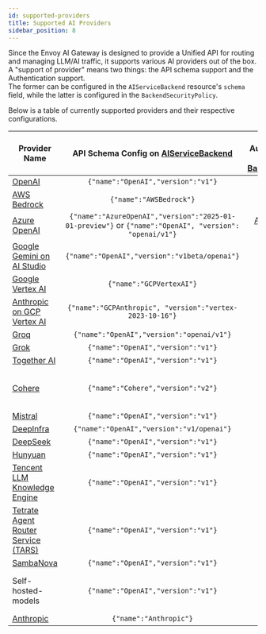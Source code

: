 ```yaml
---
id: supported-providers
title: Supported AI Providers
sidebar_position: 8
---
```


Since the Envoy AI Gateway is designed to provide a Unified API for routing and managing LLM/AI traffic, it supports various AI providers out of the box.
A "support of provider" means two things: the API schema support and the Authentication support. \
The former can be configured in the `AIServiceBackend` resource's `schema` field, while the latter is configured in the `BackendSecurityPolicy`.

Below is a table of currently supported providers and their respective configurations.

| Provider Name                                                                                             |                                API Schema Config on [AIServiceBackend]                                 | Upstream Authentication Config on [BackendSecurityPolicy] | Status | Note                                                                                                                                                   |
| --------------------------------------------------------------------------------------------------------- | :----------------------------------------------------------------------------------------------------: | :-------------------------------------------------------: | :----: | ------------------------------------------------------------------------------------------------------------------------------------------------------ |
| [OpenAI](https://platform.openai.com/docs/api-reference)                                                  |                                   `{"name":"OpenAI","version":"v1"}`                                   |                         [API Key]                         |   ✅   |                                                                                                                                                        |
| [AWS Bedrock](https://docs.aws.amazon.com/bedrock/latest/APIReference/)                                   |                                        `{"name":"AWSBedrock"}`                                         |                 [AWS Bedrock Credentials]                 |   ✅   |                                                                                                                                                        |
| [Azure OpenAI](https://learn.microsoft.com/en-us/azure/ai-services/openai/reference)                      | `{"name":"AzureOpenAI","version":"2025-01-01-preview"}` or `{"name":"OpenAI", "version": "openai/v1"}` |          [Azure Credentials] or [Azure API Key]           |   ✅   |                                                                                                                                                        |
| [Google Gemini on AI Studio](https://ai.google.dev/gemini-api/docs/openai)                                |                             `{"name":"OpenAI","version":"v1beta/openai"}`                              |                         [API Key]                         |   ✅   | Only the OpenAI compatible endpoint                                                                                                                    |
| [Google Vertex AI](https://cloud.google.com/vertex-ai/docs/reference/rest)                                |                                        `{"name":"GCPVertexAI"}`                                        |                     [GCP Credentials]                     |   ✅   |                                                                                                                                                        |
| [Anthropic on GCP Vertex AI](https://cloud.google.com/vertex-ai/generative-ai/docs/partner-models/claude) |                        `{"name":"GCPAnthropic", "version":"vertex-2023-10-16"}`                        |                     [GCP Credentials]                     |   ✅   | Support both Native Anthropic messages endpoint and OpenAI compatible endpoint                                                                         |
| [Groq](https://console.groq.com/docs/openai)                                                              |                               `{"name":"OpenAI","version":"openai/v1"}`                                |                         [API Key]                         |   ✅   |                                                                                                                                                        |
| [Grok](https://docs.x.ai/docs/api-reference?utm_source=chatgpt.com#chat-completions)                      |                                   `{"name":"OpenAI","version":"v1"}`                                   |                         [API Key]                         |   ✅   |                                                                                                                                                        |
| [Together AI](https://docs.together.ai/docs/openai-api-compatibility)                                     |                                   `{"name":"OpenAI","version":"v1"}`                                   |                         [API Key]                         |   ✅   |                                                                                                                                                        |
| [Cohere](https://docs.cohere.com/v2/docs/compatibility-api)                                               |                                   `{"name":"Cohere","version":"v2"}`                                   |                         [API Key]                         |   ✅   | Use Cohere v2 for native endpoints (e.g., /v2/rerank). For OpenAI-compatible endpoints, use `{"name":"OpenAI","version":"compatibility/v1"}`. |
| [Mistral](https://docs.mistral.ai/api/#tag/chat/operation/chat_completion_v1_chat_completions_post)       |                                   `{"name":"OpenAI","version":"v1"}`                                   |                         [API Key]                         |   ✅   |                                                                                                                                                        |
| [DeepInfra](https://deepinfra.com/docs/inference)                                                         |                               `{"name":"OpenAI","version":"v1/openai"}`                                |                         [API Key]                         |   ✅   | Only the OpenAI compatible endpoint                                                                                                                    |
| [DeepSeek](https://api-docs.deepseek.com/)                                                                |                                   `{"name":"OpenAI","version":"v1"}`                                   |                         [API Key]                         |   ✅   |                                                                                                                                                        |
| [Hunyuan](https://cloud.tencent.com/document/product/1729/111007)                                         |                                   `{"name":"OpenAI","version":"v1"}`                                   |                         [API Key]                         |   ✅   |                                                                                                                                                        |
| [Tencent LLM Knowledge Engine](https://www.tencentcloud.com/document/product/1255/70381?lang=en)          |                                   `{"name":"OpenAI","version":"v1"}`                                   |                         [API Key]                         |   ✅   |                                                                                                                                                        |
| [Tetrate Agent Router Service (TARS)](https://router.tetrate.ai/)                                         |                                   `{"name":"OpenAI","version":"v1"}`                                   |                         [API Key]                         |   ✅   |                                                                                                                                                        |
| [SambaNova](https://docs.sambanova.ai/sambastudio/latest/open-ai-api.html)                                |                                   `{"name":"OpenAI","version":"v1"}`                                   |                         [API Key]                         |   ✅   |                                                                                                                                                        |
| Self-hosted-models                                                                                        |                                   `{"name":"OpenAI","version":"v1"}`                                   |                            N/A                            |   ⚠️   | Depending on the API schema spoken by self-hosted servers. For example, [vLLM] speaks the OpenAI format. Also, API Key auth can be configured as well. |
| [Anthropic](https://docs.claude.com/en/home)                                                              |                                         `{"name":"Anthropic"}`                                         |                    [Anthropic API Key]                    |   ✅   | Support only Native Anthropic messages endpoint                                                                                                        |

[AIServiceBackend]: api/api.mdx#aiservicebackendspec
[BackendSecurityPolicy]: api/api.mdx#backendsecuritypolicyspec
[API Key]: api/api.mdx#backendsecuritypolicyapikey
[AWS Bedrock Credentials]: api/api.mdx#backendsecuritypolicyawscredentials
[GCP Credentials]: api/api.mdx#backendsecuritypolicygcpcredentials
[Azure Credentials]: api/api.mdx#backendsecuritypolicyazurecredentials
[Azure API Key]: api/api.mdx#backendsecuritypolicyazureapikey
[Anthropic API Key]: api/api.mdx#backendsecuritypolicyanthropicapikey
[vLLM]: https://docs.vllm.ai/en/v0.8.3/serving/openai_compatible_server.html
